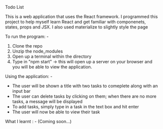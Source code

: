 Todo List

This is a web application that uses the React framework. I programmed this project to help myself learn React and get familiar with componenets, states, props and JSX. I also used materialize to slightly style the page

To run the program: - 
  1. Clone the repo
  2. Unzip the node_modules
  3. Open up a terminal within the directory
  4. Type in "npm start" -> this will open up a server on your browser and you will be able to view the application.
  
Using the application: - 
  - The user will be shown a title with two tasks to comeplete along with an input bar
  - The user can delete tasks by clicking on them; when there are no more tasks, a message will be displayed
  - To add tasks, simply type in a task in the text box and hit enter
  - The user will now be able to view their task
  
  
What I learnt : -
(Coming soon...)
